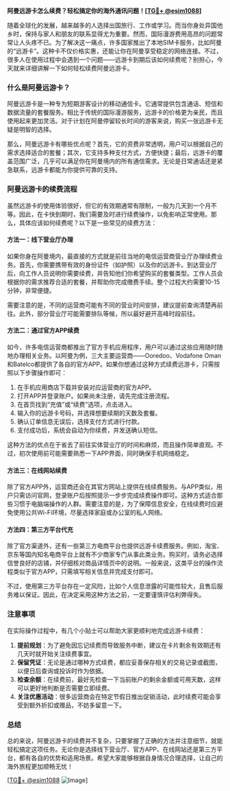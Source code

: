 **阿曼远游卡怎么续费？轻松搞定你的海外通讯问题！[[TG💪+ @esim1088](https://t.me/s/esim1088)]**

随着全球化的发展，越来越多的人选择出国旅行、工作或学习。而当你身处异国他乡时，保持与家人和朋友的联系显得尤为重要。然而，国际漫游费用高昂的问题常常让人头疼不已。为了解决这一痛点，许多国家推出了本地SIM卡服务，比如阿曼的“远游卡”。这种卡不仅价格实惠，还能让你在阿曼享受稳定的网络连接。不过，很多人在使用过程中会遇到一个问题——远游卡到期后该如何续费呢？别担心，今天就来详细讲解一下如何轻松续费阿曼远游卡。

### 什么是阿曼远游卡？

阿曼远游卡是一种专为短期游客设计的移动通信卡。它通常提供包含通话、短信和数据流量的套餐服务。相比于传统的国际漫游服务，远游卡的价格更为亲民，而且使用起来更加灵活。对于计划在阿曼停留较长时间的游客来说，购买一张远游卡无疑是明智的选择。

那么，阿曼远游卡有哪些优点呢？首先，它的资费非常透明，用户可以根据自己的需求选择适合的套餐；其次，它支持多种支付方式，方便快捷；最后，远游卡的覆盖范围广泛，几乎可以满足你在阿曼境内的所有通信需求。无论是日常通话还是紧急联系，远游卡都能为你提供可靠的支持。

### 阿曼远游卡的续费流程

虽然远游卡的使用体验很好，但它的有效期通常有限制，一般为几天到一个月不等。因此，在卡快到期时，我们需要及时进行续费操作，以免影响正常使用。那么，具体应该如何续费呢？以下是一些常见的续费方法：

#### 方法一：线下营业厅办理

如果你身在阿曼境内，最直接的方式就是前往当地的电信运营商营业厅办理续费业务。首先，你需要携带有效的身份证件（如护照）以及你的远游卡。到达营业厅后，向工作人员说明你需要续费，并告知他们你希望购买的套餐类型。工作人员会根据你的需求推荐合适的套餐，并帮助你完成缴费手续。整个过程大约需要10-15分钟，非常便捷。

需要注意的是，不同的运营商可能有不同的营业时间安排，建议提前查询清楚再前往。此外，部分营业厅可能需要排队等候，所以最好避开高峰时段前往。

#### 方法二：通过官方APP续费

如今，许多电信运营商都推出了官方手机应用程序，用户可以通过这些应用随时随地办理相关业务。以阿曼为例，三大主要运营商——Ooredoo、Vodafone Oman和Batelco都提供了各自的官方APP。如果你想通过这种方式续费远游卡，只需按照以下步骤操作即可：

1. 在手机应用商店下载并安装对应运营商的官方APP。
2. 打开APP并登录账户。如果尚未注册，请先完成注册流程。
3. 在首页找到“充值”或“续费”选项，点击进入。
4. 输入你的远游卡号码，并选择想要续期的天数及套餐。
5. 确认订单信息无误后，选择支付方式进行付款。
6. 支付成功后，系统会自动为你续费，并发送确认短信。

这种方法的优点在于省去了前往实体营业厅的时间和麻烦，而且操作简单直观。不过，初次使用前可能需要熟悉一下APP界面，同时确保手机网络稳定。

#### 方法三：在线网站续费

除了官方APP外，运营商还会在其官方网站上提供在线续费服务。与APP类似，用户只需访问官网，登录账户后按照提示一步步完成续费操作即可。这种方式适合那些习惯于电脑端操作的人群。需要注意的是，为了保障信息安全，在线续费时应避免使用公共Wi-Fi环境，尽量选择家庭或办公室的私人网络。

#### 方法四：第三方平台代充

除了官方渠道外，还有一些第三方电商平台也提供远游卡续费服务。例如，淘宝、京东等国内知名电商平台上就有不少商家专门从事此类业务。购买时，请务必选择信誉良好的店铺，并仔细核对商品详情页中的说明。一般来说，这类平台的操作流程类似于官方APP，只需填写相关信息并完成支付即可。

不过，使用第三方平台存在一定风险，比如个人信息泄露的可能性较大，且售后服务难以保证。因此，在决定采用这种方法之前，一定要谨慎评估利弊得失。

### 注意事项

在实际操作过程中，有几个小贴士可以帮助大家更顺利地完成远游卡续费：

1. **提前规划**：为了避免因忘记续费而导致服务中断，建议在卡片剩余有效期还有几天时就开始关注续费事宜。
2. **保留凭证**：无论是通过哪种方式续费，都应妥善保存相关的交易记录或截图，以便日后查询或投诉时作为依据。
3. **检查余额**：在续费前，最好先检查一下当前账户的剩余金额或可用天数，这样可以更好地判断是否需要立即续费。
4. **关注优惠活动**：很多运营商会在特定节假日推出促销活动，此时续费可能会享受到额外折扣或赠品，不妨多留意一下。

### 总结

总的来说，阿曼远游卡的续费并不复杂，只要掌握了正确的方法并注意细节，就能轻松搞定这项任务。无论你是选择线下营业厅、官方APP、在线网站还是第三方平台，都有各自的优势和适用场景。希望大家能够根据自身情况合理选择，让自己的海外旅程更加顺畅无忧！

[[TG💪+ @esim1088](https://t.me/s/esim1088) ![Image](https://i.postimg.cc/4NQfJmqS/Snipaste-2025-05-13-00-14-12.png)]